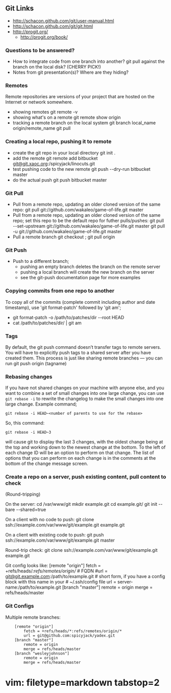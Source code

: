 ## Git Links ##
- http://schacon.github.com/git/user-manual.html
- http://schacon.github.com/git/git.html
- http://progit.org/
  - http://progit.org/book/

### Questions to be answered? ###
- How to integrate code from one branch into another?  git pull against the
  branch on the local disk? (CHERRY PICK!)
- Notes from git presentation(s)?  Where are they hiding?

### Remotes ###
Remote repositories are versions of your project that are hosted on the
Internet or network somewhere.

- showing remotes
  git remote -v
- showing what's on a remote
  git remote show origin
- tracking a remote branch on the local system
  git branch local_name origin/remote_name
  git pull

### Creating a local repo, pushing it to remote ###
- create the git repo in your local directory
  git init .
- add the remote
  git remote add bitbucket git@git.xaoc.org:/spicyjack/linocuts.git
- test pushing code to the new remote
  git push --dry-run bitbucket master
- do the actual push
  git push bitbucket master

### Git Pull ###
- Pull from a remote repo, updating an older cloned version of the same repo:
  git pull git://github.com/wakaleo/game-of-life.git master
- Pull from a remote repo, updating an older cloned version of the same repo;
  set this repo to be the default repo for futher pulls/pushes:
  git pull --set-upstream git://github.com/wakaleo/game-of-life.git master
  git pull -u git://github.com/wakaleo/game-of-life.git master
- Pull a remote branch
  git checkout <branchname>; git pull origin

### Git Push ###
- Push to a different branch;
  - pushing an empty branch deletes the branch on the remote server
  - pushing a local branch will create the new branch on the server
  - see the git-push documentation page for more examples

### Copying commits from one repo to another ###
To copy all of the commits (complete commit including author and date
timestamp), use 'git format-patch' followed by 'git am';
  - git format-patch -o /path/to/patches/dir --root HEAD
  - cat /path/to/patches/dir/<patchfile names> | git am

### Tags ###
By default, the git push command doesn’t transfer tags to remote servers. You
will have to explicitly push tags to a shared server after you have created
them. This process is just like sharing remote branches — you can run git push
origin (tagname)

### Rebasing changes ###
If you have not shared changes on your machine with anyone else, and you want
to combine a set of small changes into one large change, you can use `git
rebase -i` to rewrite the changelog to make the small changes into one large
change.  Example command;

    git rebase -i HEAD~<number of parents to use for the rebase>

So, this command:

    git rebase -i HEAD~3

will cause git to display the last 3 changes, with the oldest change being at
the top and working down to the newest change at the bottom.  To the left of
each change ID will be an option to perform on that change.  The list of
options that you can perform on each change is in the comments at the bottom
of the change message screen.

### Create a repo on a server, push existing content, pull content to check ###
(Round-tripping)

On the server:
    cd /var/www/git
    mkdir example.git
    cd example.git/
    git init --bare --shared=true

On a client with no code to push:
    git clone ssh://example.com/var/www/git/example.git example.git

On a client with existing code to push:
    git push ssh://example.com/var/www/git/example.git master

Round-trip check:
    git clone ssh://example.com/var/www/git/example.git example.git

Git config looks like:
[remote "origin"]
    fetch = +refs/heads/*:refs/remotes/origin/*
    # FQDN
    #url = git@git.example.com:/path/to/example.git
    # short form, if you have a config block with this name in your
    # ~/.ssh/config file
    url = server-name:/path/to/example.git
[branch "master"]
    remote = origin
    merge = refs/heads/master

### Git Configs ###
Multiple remote branches:

        [remote "origin"]
            fetch = +refs/heads/*:refs/remotes/origin/*
            url = git@github.com:spicyjack/yadex.git
        [branch "master"]
            remote = origin
            merge = refs/heads/master
        [branch "wesleyjohnson"]
            remote = origin
            merge = refs/heads/master

# vim: filetype=markdown tabstop=2
